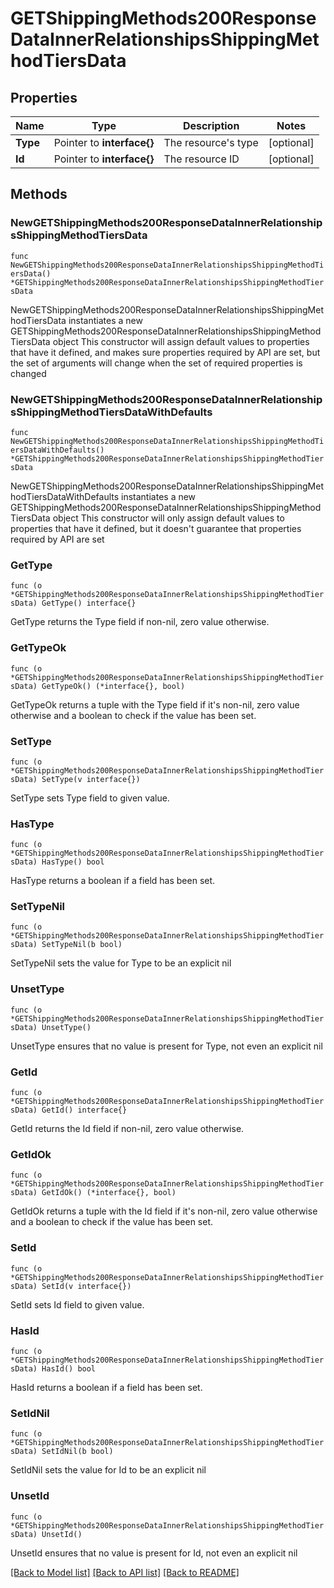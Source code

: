# GETShippingMethods200ResponseDataInnerRelationshipsShippingMethodTiersData

## Properties

Name | Type | Description | Notes
------------ | ------------- | ------------- | -------------
**Type** | Pointer to **interface{}** | The resource&#39;s type | [optional] 
**Id** | Pointer to **interface{}** | The resource ID | [optional] 

## Methods

### NewGETShippingMethods200ResponseDataInnerRelationshipsShippingMethodTiersData

`func NewGETShippingMethods200ResponseDataInnerRelationshipsShippingMethodTiersData() *GETShippingMethods200ResponseDataInnerRelationshipsShippingMethodTiersData`

NewGETShippingMethods200ResponseDataInnerRelationshipsShippingMethodTiersData instantiates a new GETShippingMethods200ResponseDataInnerRelationshipsShippingMethodTiersData object
This constructor will assign default values to properties that have it defined,
and makes sure properties required by API are set, but the set of arguments
will change when the set of required properties is changed

### NewGETShippingMethods200ResponseDataInnerRelationshipsShippingMethodTiersDataWithDefaults

`func NewGETShippingMethods200ResponseDataInnerRelationshipsShippingMethodTiersDataWithDefaults() *GETShippingMethods200ResponseDataInnerRelationshipsShippingMethodTiersData`

NewGETShippingMethods200ResponseDataInnerRelationshipsShippingMethodTiersDataWithDefaults instantiates a new GETShippingMethods200ResponseDataInnerRelationshipsShippingMethodTiersData object
This constructor will only assign default values to properties that have it defined,
but it doesn't guarantee that properties required by API are set

### GetType

`func (o *GETShippingMethods200ResponseDataInnerRelationshipsShippingMethodTiersData) GetType() interface{}`

GetType returns the Type field if non-nil, zero value otherwise.

### GetTypeOk

`func (o *GETShippingMethods200ResponseDataInnerRelationshipsShippingMethodTiersData) GetTypeOk() (*interface{}, bool)`

GetTypeOk returns a tuple with the Type field if it's non-nil, zero value otherwise
and a boolean to check if the value has been set.

### SetType

`func (o *GETShippingMethods200ResponseDataInnerRelationshipsShippingMethodTiersData) SetType(v interface{})`

SetType sets Type field to given value.

### HasType

`func (o *GETShippingMethods200ResponseDataInnerRelationshipsShippingMethodTiersData) HasType() bool`

HasType returns a boolean if a field has been set.

### SetTypeNil

`func (o *GETShippingMethods200ResponseDataInnerRelationshipsShippingMethodTiersData) SetTypeNil(b bool)`

 SetTypeNil sets the value for Type to be an explicit nil

### UnsetType
`func (o *GETShippingMethods200ResponseDataInnerRelationshipsShippingMethodTiersData) UnsetType()`

UnsetType ensures that no value is present for Type, not even an explicit nil
### GetId

`func (o *GETShippingMethods200ResponseDataInnerRelationshipsShippingMethodTiersData) GetId() interface{}`

GetId returns the Id field if non-nil, zero value otherwise.

### GetIdOk

`func (o *GETShippingMethods200ResponseDataInnerRelationshipsShippingMethodTiersData) GetIdOk() (*interface{}, bool)`

GetIdOk returns a tuple with the Id field if it's non-nil, zero value otherwise
and a boolean to check if the value has been set.

### SetId

`func (o *GETShippingMethods200ResponseDataInnerRelationshipsShippingMethodTiersData) SetId(v interface{})`

SetId sets Id field to given value.

### HasId

`func (o *GETShippingMethods200ResponseDataInnerRelationshipsShippingMethodTiersData) HasId() bool`

HasId returns a boolean if a field has been set.

### SetIdNil

`func (o *GETShippingMethods200ResponseDataInnerRelationshipsShippingMethodTiersData) SetIdNil(b bool)`

 SetIdNil sets the value for Id to be an explicit nil

### UnsetId
`func (o *GETShippingMethods200ResponseDataInnerRelationshipsShippingMethodTiersData) UnsetId()`

UnsetId ensures that no value is present for Id, not even an explicit nil

[[Back to Model list]](../README.md#documentation-for-models) [[Back to API list]](../README.md#documentation-for-api-endpoints) [[Back to README]](../README.md)


